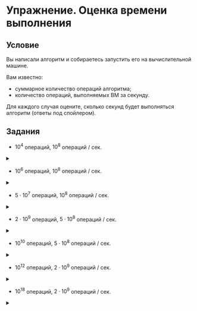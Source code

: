 # Упражнение. Оценка времени выполнения

## Условие 
Вы написали алгоритм и собираетесь запустить его на вычислительной машине.

Вам известно:
- суммарное количество операций алгоритма;
- количество операций, выполняемых ВМ за секунду.

Для каждого случая оцените, сколько секунд будет выполняться алгоритм (ответы под спойлером).

## Задания

- $10^4$ операций, $10^8$ операций / сек.

<details> <summary> </summary>
$0.0001$ секунды. 
  
Настолько малая величина, что вероятнее подготовка программы к запуску будет дольше, чем само время выполнения.
</details>

- $10^6$ операций, $10^8$ операций / сек.

<details> <summary> </summary>
$0.01$ секунды. 
  
Практически нет разницы с прошлым пунктом.
</details>

- $5 \cdot 10^7$ операций, $10^8$ операций / сек.

<details> <summary> </summary>
$0.5$ секунды. 
  
Не слишком много, но уже заметно для наблюдателя.
</details>

- $2 \cdot 10^9$ операций, $5 \cdot 10^8$ операций / сек.
  
<details> <summary> </summary>
$4$ секунды. 
  
В рамках олимпиады это может быть критично, но в реальной жизни - вполне адекватное время выполнения.
</details>

- $10^{10}$ операций, $5 \cdot 10^8$ операций / сек.
  
<details> <summary> </summary>
$20$ секунд. 
  
Для какого-то предпросчета сгодится, но уже придется подождать.
</details>

- $10^{12}$ операций, $2 \cdot 10^9$ операций / сек.
  
<details> <summary> </summary>
$500$ секунд - около 8-9 минут.
  
Обратите внимание, что специально взят очень "оптимистичный" вариант скорости выполнения.
</details>

- $10^{18}$ операций, $2 \cdot 10^9$ операций / сек.
  
<details> <summary> </summary>
$5 \cdot 10^8$ секунд - почти 16 лет.
  
Комментарии излишни.
</details>
